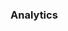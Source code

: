 ### Analytics
<!-- 
* General use case description(s)
* Specific tool examples 
* Alternate solutions/ why is it better with BrAPI
* future related use cases, areas to improve -->
